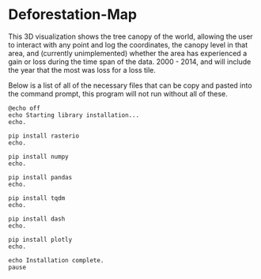 # Deforestation-Map

This 3D visualization shows the tree canopy of the world, allowing the user to interact with any point and log the coordinates, the canopy level in that area, and (currently unimplemented) whether the area has experienced a gain or loss during the time span of the data. 2000 - 2014, and will include the year that the most was loss for a loss tile.


Below is a list of all of the necessary files that can be copy and pasted into the command prompt, this program will not run without all of these. 
```
@echo off
echo Starting library installation...
echo.

pip install rasterio
echo.

pip install numpy
echo.

pip install pandas
echo.

pip install tqdm
echo.

pip install dash
echo.

pip install plotly
echo.

echo Installation complete.
pause
```
